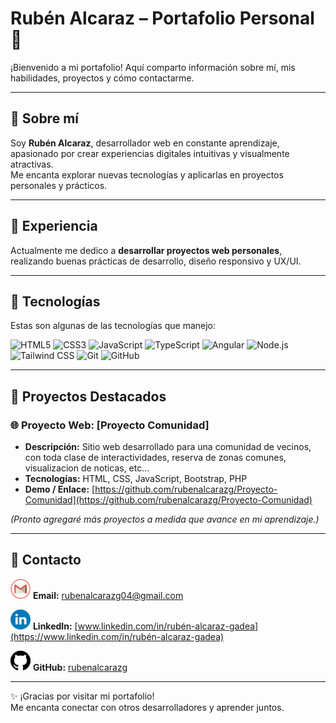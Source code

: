 # Rubén Alcaraz – Portafolio Personal 🌟

¡Bienvenido a mi portafolio! Aquí comparto información sobre mí, mis habilidades, proyectos y cómo contactarme.

---

## 🔹 Sobre mí
Soy **Rubén Alcaraz**, desarrollador web en constante aprendizaje, apasionado por crear experiencias digitales intuitivas y visualmente atractivas.  
Me encanta explorar nuevas tecnologías y aplicarlas en proyectos personales y prácticos.  

---

## 🔹 Experiencia
Actualmente me dedico a **desarrollar proyectos web personales**, realizando buenas prácticas de desarrollo, diseño responsivo y UX/UI.

---

## 🔹 Tecnologías
Estas son algunas de las tecnologías que manejo:

![HTML5](https://img.shields.io/badge/HTML5-E34F26?style=for-the-badge&logo=html5&logoColor=white)
![CSS3](https://img.shields.io/badge/CSS3-1572B6?style=for-the-badge&logo=css3&logoColor=white)
![JavaScript](https://img.shields.io/badge/JavaScript-F7DF1E?style=for-the-badge&logo=javascript&logoColor=black)
![TypeScript](https://img.shields.io/badge/TypeScript-3178C6?style=for-the-badge&logo=typescript&logoColor=white)
![Angular](https://img.shields.io/badge/Angular-DD0031?style=for-the-badge&logo=angular&logoColor=white)
![Node.js](https://img.shields.io/badge/Node.js-339933?style=for-the-badge&logo=node.js&logoColor=white)
![Tailwind CSS](https://img.shields.io/badge/Tailwind_CSS-38B2AC?style=for-the-badge&logo=tailwind-css&logoColor=white)
![Git](https://img.shields.io/badge/Git-F05032?style=for-the-badge&logo=git&logoColor=white)
![GitHub](https://img.shields.io/badge/GitHub-181717?style=for-the-badge&logo=github&logoColor=white)

---

## 🔹 Proyectos Destacados

### 🌐 Proyecto Web: [Proyecto Comunidad]
- **Descripción:** Sitio web desarrollado para una comunidad de vecinos, con toda clase de interactividades, reserva de zonas comunes, visualizacion de noticas, etc...  
- **Tecnologías:** HTML, CSS, JavaScript, Bootstrap, PHP  
- **Demo / Enlace:** [https://github.com/rubenalcarazg/Proyecto-Comunidad](https://github.com/rubenalcarazg/Proyecto-Comunidad)  

*(Pronto agregaré más proyectos a medida que avance en mi aprendizaje.)*

---

## 🔹 Contacto
![Email](public/assets/images/gmail_32px.png) **Email:** rubenalcarazg04@gmail.com

![LinkedIn](public/assets/images/linkedin_32px.png) **LinkedIn:** [www.linkedin.com/in/rubén-alcaraz-gadea](https://www.linkedin.com/in/rubén-alcaraz-gadea)  

![GitHub](public/assets/images/github_32px.png) **GitHub:** [rubenalcarazg](https://github.com/rubenalcarazg)  

---

✨ ¡Gracias por visitar mi portafolio!  
Me encanta conectar con otros desarrolladores y aprender juntos.